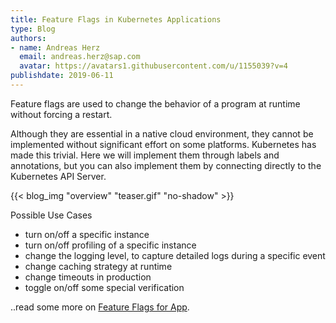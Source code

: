 ```yaml
---
title: Feature Flags in Kubernetes Applications
type: Blog
authors: 
- name: Andreas Herz
  email: andreas.herz@sap.com
  avatar: https://avatars1.githubusercontent.com/u/1155039?v=4
publishdate: 2019-06-11
---
```


Feature flags are used to change the behavior of a program at runtime without forcing a restart.

Although they are essential in a native cloud environment, they cannot be implemented without significant 
effort on some platforms. Kubernetes has made this trivial. Here we will implement them through labels and 
annotations, but you can also implement them by connecting directly to the Kubernetes API Server.

{{< blog_img "overview" "teaser.gif"  "no-shadow" >}}


Possible Use Cases
 - turn on/off a specific instance
 - turn on/off profiling of a specific instance
 - change the logging level, to capture detailed logs during a specific event
 - change caching strategy at runtime
 - change timeouts in production
 - toggle on/off some special verification

..read some more on [Feature Flags for App](../readmore/featureflag).



